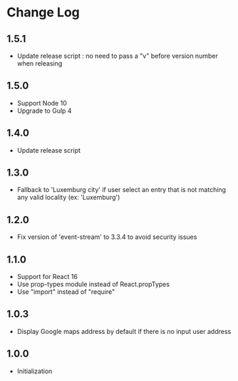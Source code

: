 # Change Log

## 1.5.1
- Update release script : no need to pass a "v" before version number when releasing

## 1.5.0
- Support Node 10
- Upgrade to Gulp 4

## 1.4.0
- Update release script

## 1.3.0
- Fallback to 'Luxemburg city' if user select an entry that is not matching any valid locality (ex: 'Luxemburg')

## 1.2.0
- Fix version of 'event-stream' to 3.3.4 to avoid security issues

## 1.1.0
- Support for React 16
- Use prop-types module instead of React.propTypes
- Use "import" instead of "require"

## 1.0.3
- Display Google maps address by default if there is no input user address

## 1.0.0
- Initialization
